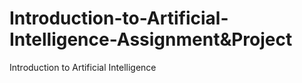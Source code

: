 # Introduction-to-Artificial-Intelligence-Assignment&Project
Introduction to Artificial Intelligence

